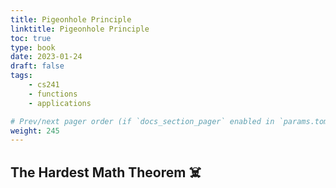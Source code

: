 ```yaml
---
title: Pigeonhole Principle
linktitle: Pigeonhole Principle
toc: true
type: book
date: 2023-01-24
draft: false
tags:
    - cs241
    - functions
    - applications

# Prev/next pager order (if `docs_section_pager` enabled in `params.toml`)
weight: 245
---
```


## The Hardest Math Theorem ☠️

